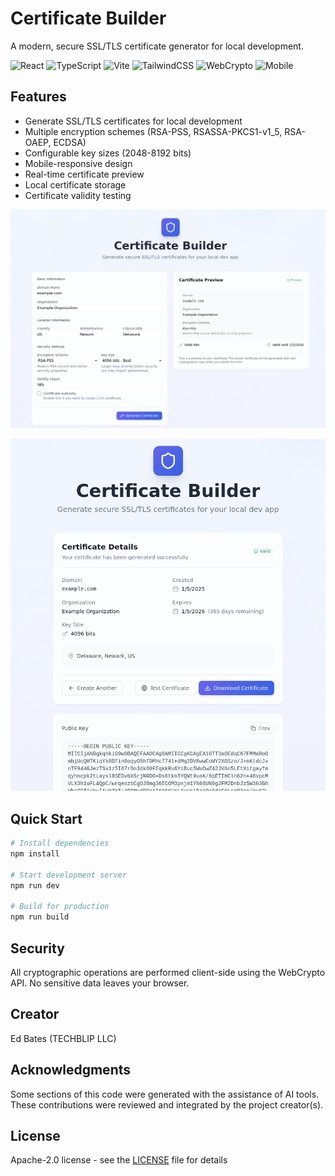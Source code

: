 # Certificate Builder

A modern, secure SSL/TLS certificate generator for local development.

![React](https://img.shields.io/badge/react-18.3-61DAFB.svg)  ![TypeScript](https://img.shields.io/badge/typescript-5.5-3178C6.svg)  ![Vite](https://img.shields.io/badge/vite-5.4-646CFF.svg)  ![TailwindCSS](https://img.shields.io/badge/tailwindcss-3.4-38B2AC.svg)  ![WebCrypto](https://img.shields.io/badge/webcrypto-supported-success.svg)  ![Mobile](https://img.shields.io/badge/mobile-ready-brightgreen.svg)

## Features

- Generate SSL/TLS certificates for local development
- Multiple encryption schemes (RSA-PSS, RSASSA-PKCS1-v1_5, RSA-OAEP, ECDSA)
- Configurable key sizes (2048-8192 bits)
- Mobile-responsive design
- Real-time certificate preview
- Local certificate storage
- Certificate validity testing

![Certbuild1](public/images/certbuild1.png)

![Certbuild2](public/images/certbuild2.png)

## Quick Start

```bash
# Install dependencies
npm install

# Start development server
npm run dev

# Build for production
npm run build
```

## Security

All cryptographic operations are performed client-side using the WebCrypto API. No sensitive data leaves your browser.

## Creator

Ed Bates (TECHBLIP LLC)

## Acknowledgments

Some sections of this code were generated with the assistance of AI tools.  These contributions were reviewed and integrated by the project creator(s).

## License

Apache-2.0 license - see the [LICENSE](LICENSE) file for details
